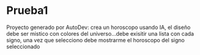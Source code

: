 # Prueba1
Proyecto generado por AutoDev: crea un horoscopo usando IA, el diseño debe ser mistico con colores del universo...debe exisitir una lista con cada signo, una vez que selecciono debe mostrarme el horoscopo del signo seleccionado

